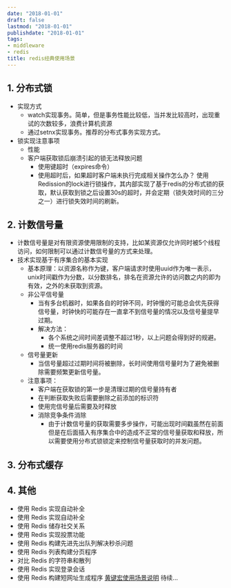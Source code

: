 ```yaml
---
date: "2018-01-01"
draft: false
lastmod: "2018-01-01"
publishdate: "2018-01-01"
tags:
- middleware
- redis
title: redis经典使用场景
---
```

## 1. 分布式锁
* 实现方式
    * watch实现事务。简单，但是事务性能比较低，当并发比较高时，出现重试的次数较多，浪费计算机资源
    * 通过setnx实现事务。推荐的分布式事务实现方式。
* 锁实现注意事项
    * 性能
    * 客户端获取锁后崩溃引起的锁无法释放问题
        * 使用键超时（expires命令） 
        * 使用超时后，如果超时客户端未执行完成相关操作怎么办？ 使用Redission的lock进行锁操作，其内部实现了基于redis的分布式锁的获取，默认获取到锁之后设置30s的超时，并会定期（锁失效时间的三分之一）进行锁失效时间的刷新。

## 2. 计数信号量
* 计数信号量是对有限资源使用限制的支持，比如某资源仅允许同时被5个线程访问，如何限制可以通过计数信号量的方式来处理。
* 技术实现基于有序集合的基本实现
    * 基本原理：以资源名称作为键，客户端请求时使用uuid作为唯一表示，unix时间戳作为分数，以分数排名，排名在资源允许的访问数之内的即为有效，之外的未获取到资源。
    * 非公平信号量
        * 当有多台机器时，如果各自的时钟不同，时钟慢的可能总会优先获得信号量，时钟快的可能存在一直拿不到信号量的情况以及信号量提早过期。
        * 解决方法：
            * 各个系统之间时间差调整不超过1秒，以上问题会得到好的规避。
            * 统一使用redis服务器的时间
    * 信号量更新
        * 当信号量超过过期时间将被删除，长时间使用信号量时为了避免被删除需要频繁更新信号量。
    * 注意事项：
        * 客户端在获取锁的第一步是清理过期的信号量持有者
        * 在判断获取失败后需要删除之前添加的标识符
        * 使用完信号量后需要及时释放
        * 消除竞争条件消除
            * 由于计数信号量的获取需要多步操作，可能出现时间戳虽然在前面但是在后面插入有序集合中的造成不正常的信号量获取和释放，所以需要使用分布式锁锁定来控制信号量获取时的并发问题。

## 3. 分布式缓存

## 4. 其他
* 使用 Redis 实现自动补全
* 使用 Redis 实现自动补全
* 使用 Redis 储存社交关系
* 使用 Redis 实现投票功能
* 使用 Redis 构建先进先出队列解决秒杀问题
* 使用 Redis 列表构建分页程序
* 对比 Redis 的字符串和散列
* 使用 Redis 实现登录会话
* 使用 Redis 构建短网址生成程序
[黄键宏使用场景说明](https://blog.huangz.me/2019/index.html)
待续... 